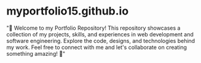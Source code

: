 # myportfolio15.github.io
"👋 Welcome to my Portfolio Repository! This repository showcases a collection of my projects, skills, and experiences in web development and software engineering. Explore the code, designs, and technologies behind my work. Feel free to connect with me and let's collaborate on creating something amazing! 🚀"
